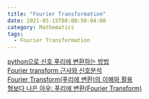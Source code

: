 ```yaml
---
title: "Fourier Transformation"
date: 2021-05-15T08:08:50-04:00
category: Mathematics
tags:
  - Fourier Transformation
---
```




[python으로 신호 푸리에 변환하는 방법](https://ballentain.tistory.com/3)  
[Fourier transform 근사와 신호분석](https://wikidocs.net/14635)  
[Fourier Transform(푸리에 변환)의 이해와 활용](https://darkpgmr.tistory.com/171)  
[형보다 나은 아우: 푸리에 변환(Fourier Transform)](https://ghebook.blogspot.com/2012/08/fourier-transform.html)  
